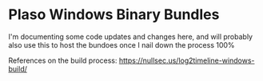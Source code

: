 # Plaso Windows Binary Bundles
I'm documenting some code updates and changes here, and will probably also use this to host the bundoes once I nail down the process 100%

References on the build process: https://nullsec.us/log2timeline-windows-build/
